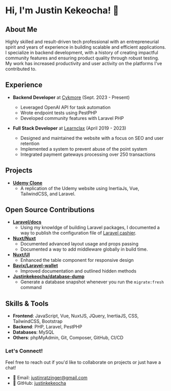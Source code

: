 # Hi, I'm Justin Kekeocha! 👋

## About Me
Highly skilled and result-driven tech professional with an entrepreneurial spirit and years of experience in building scalable and efficient applications. I specialize in backend development, with a history of creating impactful community features and ensuring product quality through robust testing. My work has increased productivity and user activity on the platforms I've contributed to.

## Experience
- **Backend Developer** at [Cykmore](https://cykmore.com) (Sept. 2023 - Present)
  - Leveraged OpenAI API for task automation
  - Wrote endpoint tests using PestPHP
  - Developed community features with Laravel PHP

- **Full Stack Developer** at [Learnclax](https://learnclax.com) (April 2019 - 2023)
  - Designed and maintained the website with a focus on SEO and user retention
  - Implemented a system to prevent abuse of the point system
  - Integrated payment gateways processing over 250 transactions

## Projects
- **[Udemy Clone](https://github.com/justinkekeocha/udemy)**
  - A replication of the Udemy website using InertiaJs, Vue, TailwindCSS, and Laravel.

## Open Source Contributions
- **[Laravel/docs](https://bit.ly/3tw1Twg)**
  - Using my knowldge of building Laravel packages, I documented a way to publish the configuration file of [Laravel cashier](https://laravel.com/docs/10.x/billing).
- **[Nuxt/Nuxt](https://bit.ly/3LRC3J4)**
  - Documented advanced layout usage and props passing
  - Documented a way to add middleware globally in build time.
- **[Nuxt/UI](https://bit.ly/45kM5sX)**
  - Enhanced the table component for responsive design
- **[Bavix/Laravel-wallet](https://bit.ly/3tnENHP)**
  - Improved documentation and outlined hidden methods
- **[Justinkekeocha/database-dump](https://github.com/justinkekeocha/database-dump)**
  - Generate a database snapshot whenever you run the `migrate:fresh` command


## Skills & Tools
- **Frontend**: JavaScript, Vue, NuxtJS, JQuery, InertiaJS, CSS, TailwindCSS, Bootstrap
- **Backend**: PHP, Laravel, PestPHP
- **Databases**: MySQL
- **Others**: phpMyAdmin, Git, Composer, GitHub, CI/CD

### Let's Connect!
Feel free to reach out if you'd like to collaborate on projects or just have a chat!

- 📧 Email: [justinratzinger@gmail.com](mailto:justinratzinger@gmail.com)
- 🔗 GitHub: [justinkekeocha](https://github.com/justinkekeocha)

